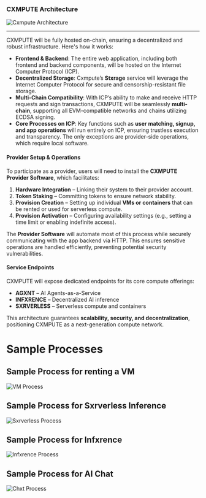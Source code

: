 ### **CXMPUTE Architecture**  

![Cxmpute Architecture](https://i.postimg.cc/zXSYbVJf/Screenshot-2025-02-07-at-6-48-47-PM.png)

---

CXMPUTE will be fully hosted on-chain, ensuring a decentralized and robust infrastructure. Here's how it works:  

- **Frontend & Backend**: The entire web application, including both frontend and backend components, will be hosted on the Internet Computer Protocol (ICP).  
- **Decentralized Storage**: Cxmpute’s **Stxrage** service will leverage the Internet Computer Protocol for secure and censorship-resistant file storage.  
- **Multi-Chain Compatibility**: With ICP’s ability to make and receive HTTP requests and sign transactions, CXMPUTE will be seamlessly **multi-chain**, supporting all EVM-compatible networks and chains utilizing ECDSA signing.  
- **Core Processes on ICP**: Key functions such as **user matching, signup, and app operations** will run entirely on ICP, ensuring trustless execution and transparency. The only exceptions are provider-side operations, which require local software.  

#### **Provider Setup & Operations**  

To participate as a provider, users will need to install the **CXMPUTE Provider Software**, which facilitates:  

1. **Hardware Integration** – Linking their system to their provider account.  
2. **Token Staking** – Committing tokens to ensure network stability.  
3. **Provision Creation** – Setting up individual **VMs or containers** that can be rented or used for serverless compute.  
4. **Provision Activation** – Configuring availability settings (e.g., setting a time limit or enabling indefinite access).  

The **Provider Software** will automate most of this process while securely communicating with the app backend via HTTP. This ensures sensitive operations are handled efficiently, preventing potential security vulnerabilities.  

#### **Service Endpoints**  

CXMPUTE will expose dedicated endpoints for its core compute offerings:  

- **AGXNT** – AI Agents-as-a-Service  
- **INFXRENCE** – Decentralized AI inference  
- **SXRVERLESS** – Serverless compute and containers  

This architecture guarantees **scalability, security, and decentralization**, positioning CXMPUTE as a next-generation compute network.  

# Sample Processes

## Sample Process for renting a VM

![VM Process](https://i.postimg.cc/D0Bf9T2r/Screenshot-2025-02-07-at-7-06-35-PM.png)

## Sample Process for Sxrverless Inference

![Sxrverless Process](https://i.postimg.cc/Y0pqD9w2/Screenshot-2025-02-07-at-7-06-40-PM.png)

## Sample Process for Infxrence

![Infxrence Process](https://i.postimg.cc/k4NgySzh/Screenshot-2025-02-07-at-7-06-56-PM.png)

## Sample Process for AI Chat

![Chxt Process](https://i.postimg.cc/1t1z6BCq/Screenshot-2025-02-07-at-7-13-01-PM.png)